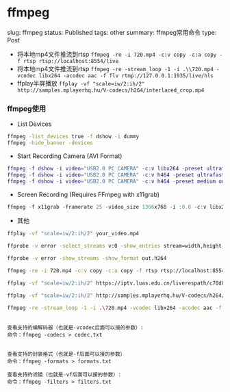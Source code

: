 # ffmpeg

slug: ffmpeg
status: Published
tags: other
summary: ffmpeg常用命令
type: Post

- 将本地mp4文件推流到rtsp
`ffmpeg -re -i 720.mp4 -c:v copy -c:a copy -f rtsp rtsp://localhost:8554/live`
- 将本地mp4文件推流到rtsp
`ffmpeg -re -stream_loop -1 -i .\\720.mp4 -vcodec libx264 -acodec aac -f flv rtmp://127.0.0.1:1935/live/hls`
- ffplay半屏播放
`ffplay -vf "scale=iw/2:ih/2" http://samples.mplayerhq.hu/V-codecs/h264/interlaced_crop.mp4`

### ffmpeg使用

* List Devices

```bash
ffmpeg -list_devices true -f dshow -i dummy
ffmpeg -hide_banner -devices
```

* Start Recording Camera (AVI Format)

```lua
ffmpeg -f dshow -i video="USB2.0 PC CAMERA" -c:v libx264 -preset ultrafast -qp 0 output.avi
ffmpeg -f dshow -i video="USB2.0 PC CAMERA" -c:v h464 -preset ultrafast -qp 0 output.avi
ffmpeg -f dshow -i video="USB2.0 PC CAMERA" -c:v h464 -preset medium output.avi
```

* Screen Recording (Requires FFmpeg with x11grab)

```csharp
ffmpeg -f x11grab -framerate 25 -video_size 1366x768 -i :0.0 -c:v libx264 -preset ultrafast out.mp4 ffmpeg -f x11grab -framerate 25 -video_size 1366x768 -i :0.0 -c:v libx264 -preset ultrafast out.mp4
```

* 其他

```bash
ffplay -vf "scale=iw/2:ih/2" your_video.mp4

ffprobe -v error -select_streams v:0 -show_entries stream=width,height,codec_name,bit_rate,duration your_h264_file.mp4 

ffprobe -v error -show_streams -show_format out.h264

ffmpeg -re -i 720.mp4 -c:v copy -c:a copy -f rtsp rtsp://localhost:8554/live

ffplay -vf "scale=iw/2:ih/2" https://iptv.luas.edu.cn/liverespath/c70d81eefb04fef7777c2a5aab4ddc9459ce4246/0baa43f537-0-0-5bc4eda6a2031a1140906b86d867a79e/index.m3u8

ffplay -vf "scale=iw/2:ih/2" http://samples.mplayerhq.hu/V-codecs/h264/interlaced_crop.mp4

ffmpeg -re -stream_loop -1 -i .\720.mp4 -vcodec libx264 -acodec aac -f flv  rtmp://127.0.0.1:1935/live/hls              
            
```
```
查看支持的编解码器（也就是-vcodec后面可以接的参数）:
命令：ffmpeg -codecs > codec.txt


查看支持的封装格式（也就是-f后面可以接的参数）
命令：ffmpeg -formats > formats.txt

查看支持的滤镜（也就是-vf后面可以接的参数）:
命令：ffmpeg -filters > filters.txt
```
